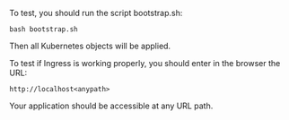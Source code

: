 To test, you should run the script bootstrap.sh:
```
bash bootstrap.sh
```
Then all Kubernetes objects will be applied.

To test if Ingress is working properly, you should enter in the browser the URL:
```
http://localhost<anypath>
```
Your application should be accessible at any URL path.